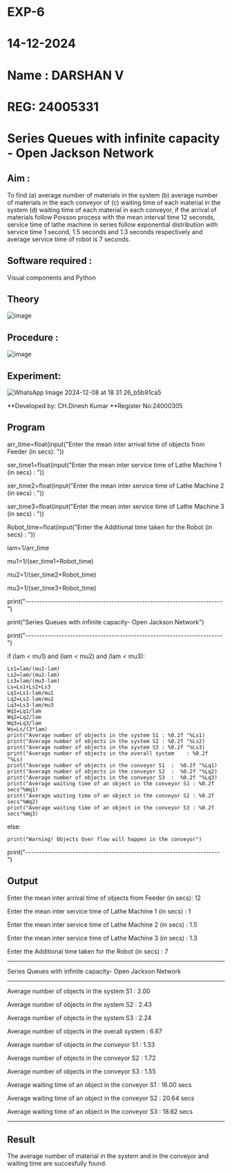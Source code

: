  # EXP-6
 # 14-12-2024
 # Name : DARSHAN V
 # REG: 24005331




# Series Queues with infinite capacity - Open Jackson Network

## Aim :
To find (a) average number of materials in the system (b) average number of materials in the each conveyor of (c) waiting time of each material in the system (d) waiting time of each material in each conveyor, if the arrival  of materials follow Poisson process with the mean interval time 12 seconds, service time of  lathe machine in series follow exponential distribution  with service time  1 second, 1.5 seconds and 1.3 seconds respectively and average service time of robot is 7 seconds.

## Software required :
Visual components and Python

## Theory

![image](https://user-images.githubusercontent.com/103921593/203239736-7b81f599-71a8-4ae7-b63e-5d98acd9ea54.png)


## Procedure :

![image](https://user-images.githubusercontent.com/103921593/203239789-bc870dce-6727-487b-a0e2-4fc3f5114889.png)


## Experiment:

![WhatsApp Image 2024-12-08 at 18 31 26_b5b91ca5](https://github.com/user-attachments/assets/16f658cc-72ba-4c74-b4c8-80ecb3b2f530)

**Developed by: CH.Dinesh Kumar
**Register No:24000305
## Program
arr_time=float(input("Enter the mean inter arrival time of objects from Feeder (in secs): "))

ser_time1=float(input("Enter the mean  inter service time of Lathe Machine 1 (in secs) :  "))

ser_time2=float(input("Enter the mean  inter service time of Lathe Machine 2 (in secs) :  "))

ser_time3=float(input("Enter the mean  inter service time of Lathe Machine 3 (in secs) :  "))

Robot_time=float(input("Enter the Additional time taken for the Robot (in secs) :  "))

lam=1/arr_time

mu1=1/(ser_time1+Robot_time)

mu2=1/(ser_time2+Robot_time)

mu3=1/(ser_time3+Robot_time)

print("-----------------------------------------------------------------------")

print("Series Queues with infinite capacity- Open Jackson Network")

print("-----------------------------------------------------------------------")

if (lam <  mu1) and (lam <  mu2) and (lam <  mu3):
    
    Ls1=lam/(mu1-lam)
    Ls2=lam/(mu2-lam)
    Ls3=lam/(mu3-lam)
    Ls=Ls1+Ls2+Ls3
    Lq1=Ls1-lam/mu1
    Lq2=Ls2-lam/mu2
    Lq3=Ls3-lam/mu3
    Wq1=Lq1/lam
    Wq2=Lq2/lam
    Wq3=Lq3/lam
    Ws=Ls/(3*lam)
    print("Average number of objects in the system S1 : %0.2f "%Ls1)
    print("Average number of objects in the system S2 : %0.2f "%Ls2)
    print("Average number of objects in the system S3 : %0.2f "%Ls3)
    print("Average number of objects in the overall system    : %0.2f "%Ls)
    print("Average number of objects in the conveyor S1  :  %0.2f "%Lq1)
    print("Average number of objects in the conveyor S2  :  %0.2f "%Lq2)
    print("Average number of objects in the conveyor S3  :  %0.2f "%Lq3)
    print("Average waiting time of an object in the conveyor S1 : %0.2f secs"%Wq1)
    print("Average waiting time of an object in the conveyor S2 : %0.2f secs"%Wq2)
    print("Average waiting time of an object in the conveyor S3 : %0.2f secs"%Wq3)

else:

    print("Warning! Objects Over flow will happen in the conveyor")

print("----------------------------------------------------------------------")

## Output

Enter the mean inter arrival time of objects from Feeder (in secs): 12

Enter the mean  inter service time of Lathe Machine 1 (in secs) :  1

Enter the mean  inter service time of Lathe Machine 2 (in secs) :  1.5

Enter the mean  inter service time of Lathe Machine 3 (in secs) :  1.3

Enter the Additional time taken for the Robot (in secs) :  7

-----------------------------------------------------------------------

Series Queues with infinite capacity- Open Jackson Network

-----------------------------------------------------------------------

Average number of objects in the system S1 : 2.00 

Average number of objects in the system S2 : 2.43 

Average number of objects in the system S3 : 2.24 

Average number of objects in the overall system    : 6.67 

Average number of objects in the conveyor S1  :  1.33 

Average number of objects in the conveyor S2  :  1.72 

Average number of objects in the conveyor S3  :  1.55 

Average waiting time of an object in the conveyor S1 : 16.00 secs

Average waiting time of an object in the conveyor S2 : 20.64 secs

Average waiting time of an object in the conveyor S3 : 18.62 secs

----------------------------------------------------------------------

## Result

The average number of material in the system and in the conveyor and waiting time are succesfully found.
